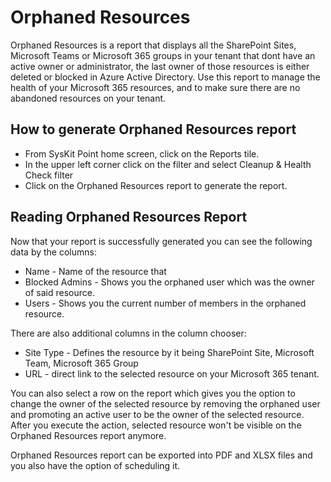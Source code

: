 # Orphaned Resources

Orphaned Resources is a report that displays all the SharePoint Sites, Microsoft Teams or Microsoft 365 groups in your tenant that dont have an active owner or administrator, the last owner of those resources is either deleted or blocked in Azure Active Directory. Use this report to manage the health of your Microsoft 365 resources, and to make sure there are no abandoned resources on your tenant.

## How to generate Orphaned Resources report

- From SysKit Point home screen, click on the Reports tile.
- In the upper left corner click on the filter and select Cleanup & Health Check filter
- Click on the Orphaned Resources report to generate the report.

## Reading Orphaned Resources Report

Now that your report is successfully generated you can see the following data by the columns:

- Name - Name of the resource that 
- Blocked Admins - Shows you the orphaned user which was the owner of said resource.
- Users - Shows you the current number of members in the orphaned resource.

There are also additional columns in the column chooser:

- Site Type - Defines the resource by it being SharePoint Site, Microsoft Team, Microsoft 365 Group
- URL - direct link to the selected resource on your Microsoft 365 tenant.

You can also select a row on the report which gives you the option to change the owner of the selected resource by removing the orphaned user and promoting an active user to be the owner of the selected resource. After you execute the action, selected resource won't be visible on the Orphaned Resources report anymore.

Orphaned Resources report can be exported into PDF and XLSX files and you also have the option of scheduling it.